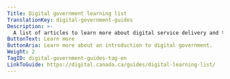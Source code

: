 ```yaml
---
Title: Digital government learning list
TranslationKey: digital-government-guides
Description: >-
  A list of articles to learn more about digital service delivery and technology modernization.
ButtonText: Learn more
ButtonAria: Learn more about an introduction to digital government.
Weight: 2
TagID: digital-government-guides-tag-en
LinkToGuide: https://digital.canada.ca/guides/digital-learning-list/
---
```


